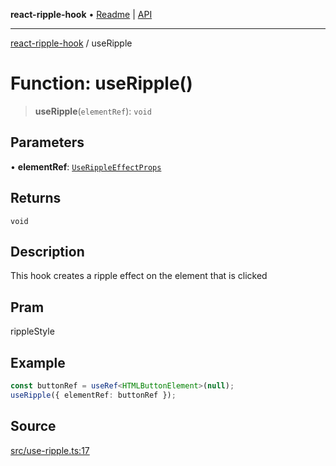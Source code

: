 **react-ripple-hook** • [Readme](../README.md) \| [API](../globals.md)

---

[react-ripple-hook](../README.md) / useRipple

# Function: useRipple()

> **useRipple**(`elementRef`): `void`

## Parameters

• **elementRef**: [`UseRippleEffectProps`](../interfaces/UseRippleEffectProps.md)

## Returns

`void`

## Description

This hook creates a ripple effect on the element that is clicked

## Pram

rippleStyle

## Example

```ts
const buttonRef = useRef<HTMLButtonElement>(null);
useRipple({ elementRef: buttonRef });
```

## Source

[src/use-ripple.ts:17](https://github.com/dirheimerb/react-ripple-hook/blob/50231d3/src/use-ripple.ts#L17)
